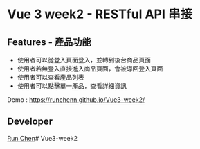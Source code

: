 # Vue 3 week2 - RESTful API 串接

## Features - 產品功能

- 使用者可以從登入頁面登入，並轉到後台商品頁面
- 使用者若無登入直接進入商品頁面，會被導回登入頁面
- 使用者可以查看產品列表
- 使用者可以點擊單一產品，查看詳細資訊

Demo : https://runchenn.github.io/Vue3-week2/

## Developer

[Run Chen](https://github.com/RunChenn)# Vue3-week2
